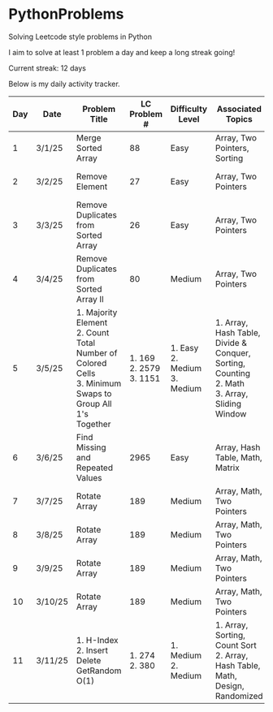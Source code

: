 # PythonProblems
Solving Leetcode style problems in Python

I aim to solve at least 1 problem a day and keep a long streak going!

Current streak: 12 days

Below is my daily activity tracker.

|Day|Date|Problem Title|LC Problem #|Difficulty Level|Associated Topics|Type of Problem|
|---|---|---|---|---|---|---|
|1|3/1/25|Merge Sorted Array|88|Easy|Array, Two Pointers, Sorting|Top Interview 150|
|2|3/2/25|Remove Element|27|Easy|Array, Two Pointers|Top Interview 150|
|3|3/3/25|Remove Duplicates from Sorted Array|26|Easy|Array, Two Pointers|Top Interview 150|
|4|3/4/25|Remove Duplicates from Sorted Array II|80|Medium|Array, Two Pointers|Top Interview 150|
|5|3/5/25|1. Majority Element<br>2. Count Total Number of Colored Cells<br>3. Minimum Swaps to Group All 1's Together|1. 169<br>2. 2579<br>3. 1151|1. Easy<br>2. Medium<br>3. Medium|1. Array, Hash Table, Divide & Conquer, Sorting, Counting<br>2. Math<br>3. Array, Sliding Window|1. Top Interview 150<br>2. Daily Challenge<br>3. Weekly Challenge|
|6|3/6/25|Find Missing and Repeated Values|2965|Easy|Array, Hash Table, Math, Matrix|Daily Challenge|
|7|3/7/25|Rotate Array|189|Medium|Array, Math, Two Pointers|Top Interview 150|
|8|3/8/25|Rotate Array|189|Medium|Array, Math, Two Pointers|Top Interview 150|
|9|3/9/25|Rotate Array|189|Medium|Array, Math, Two Pointers|Top Interview 150|
|10|3/10/25|Rotate Array|189|Medium|Array, Math, Two Pointers|Top Interview 150|
|11|3/11/25|1. H-Index<br>2. Insert Delete GetRandom O(1)|1. 274<br>2. 380|1. Medium<br>2. Medium|1. Array, Sorting, Count Sort<br>2. Array, Hash Table, Math, Design, Randomized|1. Top Interview 150<br>2. Top Interview 150|